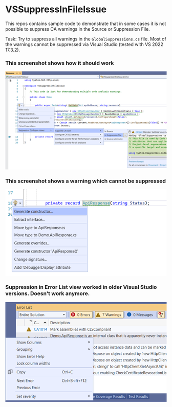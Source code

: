 # VSSuppressInFileIssue

This repos contains sample code to demonstrate that in some cases it is not possible to suppress CA warnings in the Source or Suppression File.

Task: Try to suppress all warnings in the `GlobalSuppressions.cs` file. Most of the warnings cannot be suppressed via Visual Studio (tested with VS 2022 17.3.2).

### This screenshot shows how it should work
![Expected behavior](VSSuppress01.png)

### This screenshot shows a warning which cannot be suppressed
![Does not allow to suppress here](VSSuppress02.png)

### Suppression in Error List view worked in older Visual Studio versions. Doesn't work anymore.
![Does not allow to suppress here](VSSuppress03.png)
